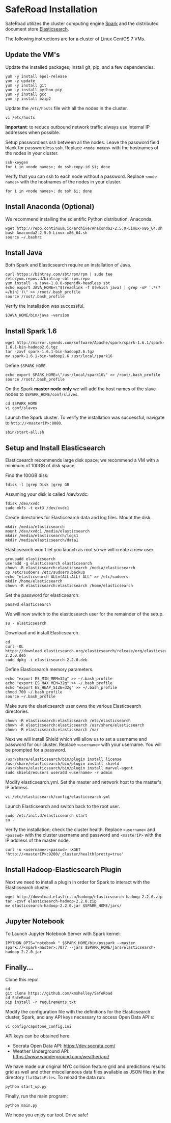 # SafeRoad Installation

SafeRoad utilizes the cluster computing engine [Spark](http://spark.apache.org/) and the distributed document store [Elasticsearch](https://www.elastic.co/).

The following instructions are for a cluster of Linux CentOS 7 VMs.

## Update the VM's
Update the installed packages; install git, pip, and a few dependencies.
```
yum -y install epel-release
yum -y update
yum -y install git
yum -y install python-pip
yum -y install gcc
yum -y install bzip2
```

Update the `/etc/hosts` file with all the nodes in the cluster.
```
vi /etc/hosts
```
**Important**: to reduce outbound network traffic always use internal IP addresses when possible.

Setup passwordless ssh between all the nodes. Leave the password field blank for passwordless ssh. Replace `<node names>` with the hostnames of the nodes in your cluster.

```
ssh-keygen
for i in <node names>; do ssh-copy-id $i; done
```
Verify that you can ssh to each node without a password. Replace `<node names>` with the hostnames of the nodes in your cluster.

```
for i in <node names>; do ssh $i; done
```

## Install Anaconda (Optional)
We recommend installing the scientific Python distribution, Anaconda.
```
wget http://repo.continuum.io/archive/Anaconda2-2.5.0-Linux-x86_64.sh
bash Anaconda2-2.5.0-Linux-x86_64.sh
source ~/.bashrc
```

## Install Java
Both Spark and Elasticsearch require an installation of Java.
```
curl https://bintray.com/sbt/rpm/rpm | sudo tee /etc/yum.repos.d/bintray-sbt-rpm.repo
yum install -y java-1.8.0-openjdk-headless sbt
echo export JAVA_HOME=\"$(readlink -f $(which java) | grep -oP '.*(?=/bin)')\" >> /root/.bash_profile
source /root/.bash_profile
```

Verify the installation was successful.
```
$JAVA_HOME/bin/java -version
```
## Install Spark 1.6
```
wget http://mirror.symnds.com/software/Apache/spark/spark-1.6.1/spark-1.6.1-bin-hadoop2.6.tgz
tar -zxvf spark-1.6.1-bin-hadoop2.6.tgz
mv spark-1.6.1-bin-hadoop2.6 /usr/local/spark16
```

Define `$SPARK_HOME`.
```
echo export SPARK_HOME=\"/usr/local/spark16\" >> /root/.bash_profile
source /root/.bash_profile
```

On the Spark **master node only** we will add the host names of the slave nodes to `$SPARK_HOME/conf/slaves`.
```
cd $SPARK_HOME
vi conf/slaves
```

Launch the Spark cluster. To verify the installation was successful, navigate to `http://<masterIP>:8080`.
```
sbin/start-all.sh
```

## Setup and Install Elasticsearch

Elasticsearch recommends large disk space; we recommend a VM with a minimum of 100GB of disk space.

Find the 100GB disk:
```
fdisk -l |grep Disk |grep GB
```
Assuming your disk is called /dev/xvdc:
```
fdisk /dev/xvdc
sudo mkfs -t ext3 /dev/xvdc1
```

Create directories for Elasticsearch data and log files. Mount the disk.
```
mkdir /media/elasticsearch
mount /dev/xvdc1 /media/elasticsearch
mkdir /media/elasticsearch/logs1
mkdir /media/elasticsearch/data1
```

Elasticsearch won't let you launch as root so we will create a new user.
```
groupadd elasticsearch
useradd -g elasticsearch elasticsearch
chown -R elasticsearch:elasticsearch /media/elasticsearch
cp /etc/sudoers /etc/sudoers.backup
echo "elasticsearch ALL=(ALL:ALL) ALL" >> /etc/sudoers
mkdir /home/elasticsearch
chown -R elasticsearch:elasticsearch /home/elasticsearch
```

Set the password for elasticsearch:
```
passwd elasticsearch
```

We will now switch to the elasticsearch user for the remainder of the setup.
```
su - elasticsearch
```

Download and install Elasticsearch.
```
cd
curl -OL https://download.elasticsearch.org/elasticsearch/release/org/elasticsearch/distribution/deb/elasticsearch/2.2.0/elasticsearch-2.2.0.deb
sudo dpkg -i elasticsearch-2.2.0.deb
```

Define Elasticsearch memory parameters.
```
echo "export ES_MIN_MEM=32g" >> ~/.bash_profile
echo "export ES_MAX_MEM=32g" >> ~/.bash_profile
echo "export ES_HEAP_SIZE=32g" >> ~/.bash_profile
chmod 700 ~/.bash_profile
source ~/.bash_profile
```

Make sure the elasticsearch user owns the various Elasticsearch directories.
```
chown -R elasticsearch:elasticsearch /etc/elasticsearch
chown -R elasticsearch:elasticsearch /usr/share/elasticsearch
chown -R elasticsearch:elasticsearch /var
```

Next we will install Shield which will allow us to set a username and password for our cluster. Replace `<username>` with your username. You will be prompted for a password.

```
/usr/share/elasticsearch/bin/plugin install license
/usr/share/elasticsearch/bin/plugin install shield
/usr/share/elasticsearch/bin/plugin install marvel-agent
sudo shield/esusers useradd <username> -r admin
```

Modify elasticsearch.yml. Set the master and network host to the master's IP address.
```
vi /etc/elasticsearch/config/elasticsearch.yml
```

Launch Elasticsearch and switch back to the root user.
```
sudo /etc/init.d/elasticsearch start
su -
```

Verify the installation; check the cluster health. Replace `<username>` and `<passwd>` with the cluster username and password and `<masterIP>` with the IP address of the master node.
```
curl -u <username>:<passwd> -XGET   'http://<masterIP>:9200/_cluster/health?pretty=true'
```

## Install Hadoop-Elasticsearch Plugin
Next we need to install a plugin in order for Spark to interact with the Elasticsearch cluster.

```
wget http://download.elastic.co/hadoop/elasticsearch-hadoop-2.2.0.zip
tar -zxvf elasticsearch-hadoop-2.2.0.zip
mv elasticsearch-hadoop-2.2.0.jar $SPARK_HOME/jars/
```


## Jupyter Notebook
To Launch Jupyter Notebook Server with Spark kernel:
```
IPYTHON_OPTS="notebook " $SPARK_HOME/bin/pyspark --master spark://<spark-master>:7077 --jars $SPARK_HOME/jars/elasticsearch-hadoop-2.2.0.jar
```
## Finally...
Clone this repo!
```
cd
git clone https://github.com/kmshelley/SafeRoad
cd SafeRoad
pip install -r requirements.txt
```

Modify the configuration file with the definitions for the Elasticsearch cluster, Spark, and any API keys necessary to access Open Data API's:
```
vi config/capstone_config.ini
```

API keys can be obtained here:

* Socrata Open Data API: https://dev.socrata.com/
* Weather Underground API: https://www.wunderground.com/weather/api/


We have made our original NYC collision feature grid and predictions results grid as well and other miscellaneous data files available as JSON files in the directory `flatDataFiles`. To reload the data run:

```
python start_up.py
```

Finally, run the main program:

```
python main.py
```

We hope you enjoy our tool. Drive safe!
